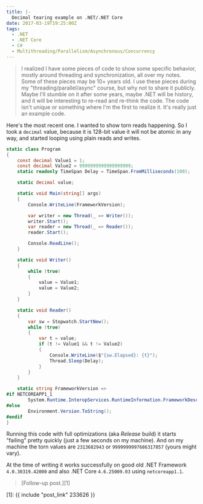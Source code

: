 ```yaml
---
title: |-
  Decimal tearing example on .NET/.NET Core
date: 2017-03-19T19:25:00Z
tags:
  - .NET
  - .NET Core
  - C#
  - Multithreading/Parallelism/Asynchronous/Concurrency
---
```

> I realized I have some pieces of code to show some specific behavior, mostly around threading and synchronization, all over my notes. Some of these pieces may be 10+ years old. I use these pieces during my "threading/parallel/async" course, but why not to share it publicly. Maybe I'll stumble on it after some years, maybe .NET will be history, and it will be interesting to re-read and re-think the code. The code isn't unique or something where I'm the first to realize it. It's really just an example code.

Here's the most recent one. I wanted to show torn reads happening. So I took a `decimal` value, because it is 128-bit value it will not be atomic in any way, and started looping using plain reads and writes.

<!-- excerpt -->

```csharp
static class Program
{
    const decimal Value1 = 1;
    const decimal Value2 = 9999999999999999999;
    static readonly TimeSpan Delay = TimeSpan.FromMilliseconds(100);

    static decimal value;

    static void Main(string[] args)
    {
        Console.WriteLine(FrameworkVersion);

        var writer = new Thread(_ => Writer());
        writer.Start();
        var reader = new Thread(_ => Reader());
        reader.Start();

        Console.ReadLine();
    }

    static void Writer()
    {
        while (true)
        {
            value = Value1;
            value = Value2;
        }
    }

    static void Reader()
    {
        var sw = Stopwatch.StartNew();
        while (true)
        {
            var t = value;
            if (t != Value1 && t != Value2)
            {
                Console.WriteLine($"{sw.Elapsed}: {t}");
                Thread.Sleep(Delay);
            }
        }
    }

    static string FrameworkVersion =>
#if NETCOREAPP1_1
        System.Runtime.InteropServices.RuntimeInformation.FrameworkDescription;
#else
        Environment.Version.ToString();
#endif
}
```

Running this code with full optimizations (aka _Release_ build) it starts "failing" pretty quickly (just a few seconds on my machine). And on my machine the torn values are `2313682943` or `9999999997686317057` (yours might vary).

At the time of writing it works successfully on good old .NET Framework `4.0.30319.42000` and also .NET Core `4.6.25009.03` using `netcoreapp1.1`.

> [Follow-up post.][1]

[1]: {{ include "post_link" 233626 }}